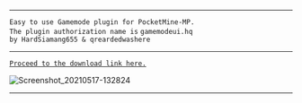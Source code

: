 
---

 `Easy to use Gamemode plugin for PocketMine-MP.`<br />
    `The plugin authorization name is` `gamemodeui.hq`<br />
      `by HardSiamang655 & qreardedwashere`

---

[`Proceed to the download link here.`](https://cdn.discordapp.com/attachments/843770089172893718/843798550570598410/GamemodeUI_v0.2.0.phar)

![Screenshot_20210517-132824](https://user-images.githubusercontent.com/78941156/118474748-14bb9a00-b714-11eb-9ff8-6bb923face1b.png)

---
